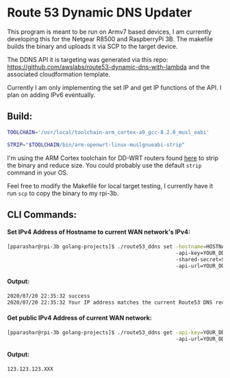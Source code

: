 # Route 53 Dynamic DNS Updater

This program is meant to be run on Armv7 based devices, I am currently developing this for the Netgear R8500 and RaspberryPi 3B. The makefile builds the binary and uploads it via SCP to the target device.

The DDNS API it is targeting was generated via this repo: https://github.com/awslabs/route53-dynamic-dns-with-lambda and the associated cloudformation template.

Currently I am only implementing the set IP and get IP functions of the API. I plan on adding IPv6 eventually. 

## Build:
~~~bash
TOOLCHAIN='/usr/local/toolchain-arm_cortex-a9_gcc-8.2.0_musl_eabi'

STRIP="$TOOLCHAIN/bin/arm-openwrt-linux-muslgnueabi-strip"
~~~
I'm using the ARM Cortex toolchain for DD-WRT routers found [here](https://download1.dd-wrt.com/dd-wrtv2/downloads/toolchains/toolchains.tar.xz) to strip the binary and reduce size. You could probably use the default `strip` command in your OS.

Feel free to modify the Makefile for local target testing, I currently have it run `scp` to copy the binary to my rpi-3b.

## CLI Commands:
#### Set IPv4 Address of Hostname to current WAN network's IPv4:
~~~bash
[pparashar@rpi-3b golang-projects]$ ./route53_ddns set -hostname=HOSTNAME_TO_BE_UPDATED
                                                       -api-key=YOUR_DDNS_API_KEY
                                                       -shared-secret=SHARED_SECRET_FOR_HOSTNAME
                                                       -api-url=YOUR_DDNS_API_URL
~~~
#### Output:
~~~bash
2020/07/20 22:35:32 success
2020/07/20 22:35:32 Your IP address matches the current Route53 DNS record.
~~~
#### Get public IPv4 Address of current WAN network:
~~~bash
[pparashar@rpi-3b golang-projects]$ ./route53_ddns get -api-key=YOUR_DDNS_API_KEY
                                                       -api-url=YOUR_DDNS_API_URL
~~~
#### Output:
~~~
123.123.123.XXX
~~~